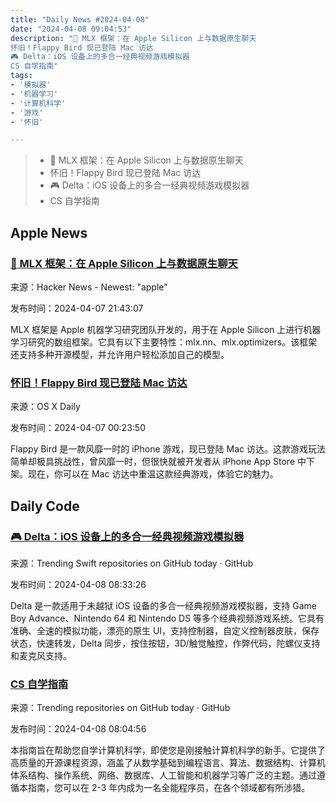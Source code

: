 ```yaml
---
title: "Daily News #2024-04-08"
date: "2024-04-08 09:04:53"
description: "🍎 MLX 框架：在 Apple Silicon 上与数据原生聊天
怀旧！Flappy Bird 现已登陆 Mac 访达
🎮 Delta：iOS 设备上的多合一经典视频游戏模拟器
CS 自学指南"
tags: 
- '模拟器'
- '机器学习'
- '计算机科学'
- '游戏'
- '怀旧'

---
```


> - 🍎 MLX 框架：在 Apple Silicon 上与数据原生聊天
> - 怀旧！Flappy Bird 现已登陆 Mac 访达
> - 🎮 Delta：iOS 设备上的多合一经典视频游戏模拟器
> - CS 自学指南

## Apple News

### [🍎 MLX 框架：在 Apple Silicon 上与数据原生聊天](https://github.com/qnguyen3/chat-with-mlx)

来源：Hacker News - Newest: "apple"

发布时间：2024-04-07 21:43:07

MLX 框架是 Apple 机器学习研究团队开发的，用于在 Apple Silicon 上进行机器学习研究的数组框架。它具有以下主要特性：mlx.nn、mlx.optimizers。该框架还支持多种开源模型，并允许用户轻松添加自己的模型。

### [怀旧！Flappy Bird 现已登陆 Mac 访达](https://osxdaily.com/2024/04/06/you-can-play-flappy-bird-in-the-mac-finder/)

来源：OS X Daily

发布时间：2024-04-07 00:23:50

Flappy Bird 是一款风靡一时的 iPhone 游戏，现已登陆 Mac 访达。这款游戏玩法简单却极具挑战性，曾风靡一时，但很快就被开发者从 iPhone App Store 中下架。现在，你可以在 Mac 访达中重温这款经典游戏，体验它的魅力。


## Daily Code

### [🎮 Delta：iOS 设备上的多合一经典视频游戏模拟器](https://github.com/rileytestut/Delta)

来源：Trending Swift repositories on GitHub today · GitHub

发布时间：2024-04-08 08:33:26

Delta 是一款适用于未越狱 iOS 设备的多合一经典视频游戏模拟器，支持 Game Boy Advance、Nintendo 64 和 Nintendo DS 等多个经典视频游戏系统。它具有准确、全速的模拟功能，漂亮的原生 UI，支持控制器，自定义控制器皮肤，保存状态，快速转发，Delta 同步，按住按钮，3D/触觉触控，作弊代码，陀螺仪支持和麦克风支持。

### [CS 自学指南](https://github.com/PKUFlyingPig/cs-self-learning)

来源：Trending repositories on GitHub today · GitHub

发布时间：2024-04-08 08:04:56

本指南旨在帮助您自学计算机科学，即使您是刚接触计算机科学的新手。它提供了高质量的开源课程资源，涵盖了从数学基础到编程语言、算法、数据结构、计算机体系结构、操作系统、网络、数据库、人工智能和机器学习等广泛的主题。通过遵循本指南，您可以在 2-3 年内成为一名全能程序员，在各个领域都有所涉猎。
